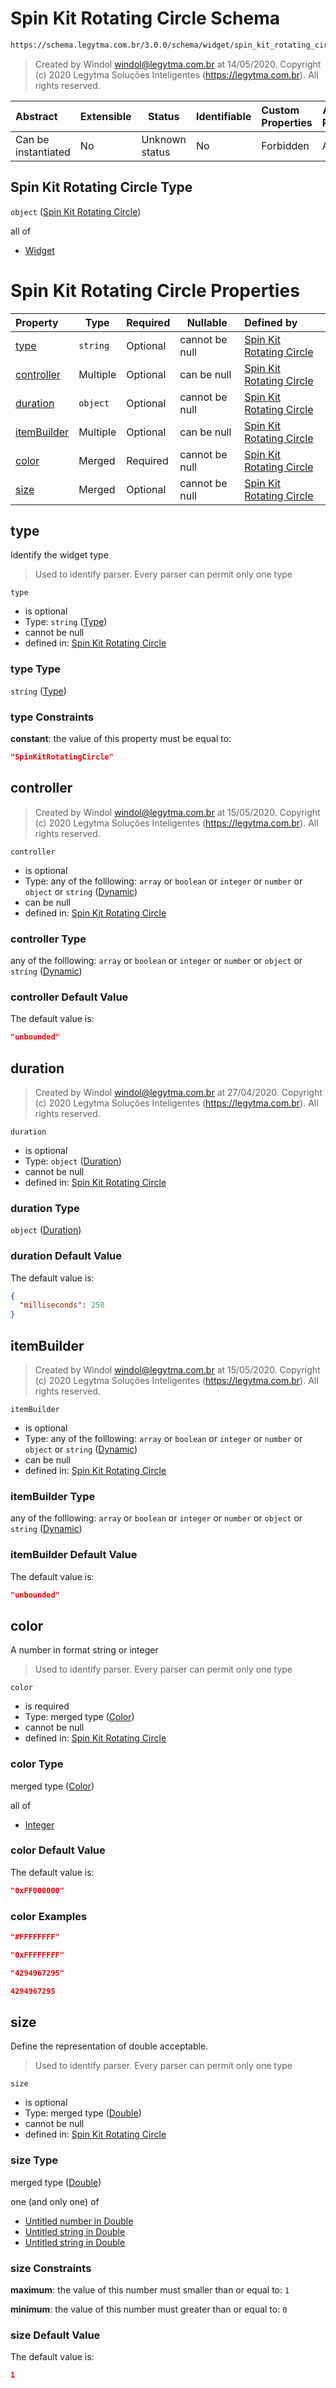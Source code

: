 # Spin Kit Rotating Circle Schema

```txt
https://schema.legytma.com.br/3.0.0/schema/widget/spin_kit_rotating_circle.schema.json
```




> Created by Windol [windol@legytma.com.br](mailto:windol@legytma.com.br) at 14/05/2020.
> Copyright (c) 2020 Legytma Soluções Inteligentes (<https://legytma.com.br>). All rights reserved.
>

| Abstract            | Extensible | Status         | Identifiable | Custom Properties | Additional Properties | Access Restrictions | Defined In                                                                                                           |
| :------------------ | ---------- | -------------- | ------------ | :---------------- | --------------------- | ------------------- | -------------------------------------------------------------------------------------------------------------------- |
| Can be instantiated | No         | Unknown status | No           | Forbidden         | Allowed               | none                | [spin_kit_rotating_circle.schema.json](../schema/widget/spin_kit_rotating_circle.schema.json) |

## Spin Kit Rotating Circle Type

`object` ([Spin Kit Rotating Circle](spin_kit_rotating_circle.md))

all of

-   [Widget](input_decoration-properties-widget-5.md)

# Spin Kit Rotating Circle Properties

| Property                    | Type     | Required | Nullable       | Defined by                                                                                                                                                            |
| :-------------------------- | -------- | -------- | -------------- | :-------------------------------------------------------------------------------------------------------------------------------------------------------------------- |
| [type](#type)               | `string` | Optional | cannot be null | [Spin Kit Rotating Circle](widget-definitions-type.md) |
| [controller](#controller)   | Multiple | Optional | can be null    | [Spin Kit Rotating Circle](bottom_app_bar_theme-properties-dynamic.md)   |
| [duration](#duration)       | `object` | Optional | cannot be null | [Spin Kit Rotating Circle](tooltip_theme_data-properties-duration.md)     |
| [itemBuilder](#itemBuilder) | Multiple | Optional | can be null    | [Spin Kit Rotating Circle](bottom_app_bar_theme-properties-dynamic.md)  |
| [color](#color)             | Merged   | Required | cannot be null | [Spin Kit Rotating Circle](app_bar_theme-properties-color.md)                   |
| [size](#size)               | Merged   | Optional | cannot be null | [Spin Kit Rotating Circle](app_bar_theme-properties-double.md)                  |

## type

Identify the widget type


> Used to identify parser. Every parser can permit only one type
>

`type`

-   is optional
-   Type: `string` ([Type](widget-definitions-type.md))
-   cannot be null
-   defined in: [Spin Kit Rotating Circle](widget-definitions-type.md)

### type Type

`string` ([Type](widget-definitions-type.md))

### type Constraints

**constant**: the value of this property must be equal to:

```json
"SpinKitRotatingCircle"
```

## controller




> Created by Windol [windol@legytma.com.br](mailto:windol@legytma.com.br) at 15/05/2020.
> Copyright (c) 2020 Legytma Soluções Inteligentes (<https://legytma.com.br>). All rights reserved.
>

`controller`

-   is optional
-   Type: any of the folllowing: `array` or `boolean` or `integer` or `number` or `object` or `string` ([Dynamic](bottom_app_bar_theme-properties-dynamic.md))
-   can be null
-   defined in: [Spin Kit Rotating Circle](bottom_app_bar_theme-properties-dynamic.md)

### controller Type

any of the folllowing: `array` or `boolean` or `integer` or `number` or `object` or `string` ([Dynamic](bottom_app_bar_theme-properties-dynamic.md))

### controller Default Value

The default value is:

```json
"unbounded"
```

## duration




> Created by Windol [windol@legytma.com.br](mailto:windol@legytma.com.br) at 27/04/2020.
> Copyright (c) 2020 Legytma Soluções Inteligentes (<https://legytma.com.br>). All rights reserved.
>

`duration`

-   is optional
-   Type: `object` ([Duration](tooltip_theme_data-properties-duration.md))
-   cannot be null
-   defined in: [Spin Kit Rotating Circle](tooltip_theme_data-properties-duration.md)

### duration Type

`object` ([Duration](tooltip_theme_data-properties-duration.md))

### duration Default Value

The default value is:

```json
{
  "milliseconds": 250
}
```

## itemBuilder




> Created by Windol [windol@legytma.com.br](mailto:windol@legytma.com.br) at 15/05/2020.
> Copyright (c) 2020 Legytma Soluções Inteligentes (<https://legytma.com.br>). All rights reserved.
>

`itemBuilder`

-   is optional
-   Type: any of the folllowing: `array` or `boolean` or `integer` or `number` or `object` or `string` ([Dynamic](bottom_app_bar_theme-properties-dynamic.md))
-   can be null
-   defined in: [Spin Kit Rotating Circle](bottom_app_bar_theme-properties-dynamic.md)

### itemBuilder Type

any of the folllowing: `array` or `boolean` or `integer` or `number` or `object` or `string` ([Dynamic](bottom_app_bar_theme-properties-dynamic.md))

### itemBuilder Default Value

The default value is:

```json
"unbounded"
```

## color

A number in format string or integer


> Used to identify parser. Every parser can permit only one type
>

`color`

-   is required
-   Type: merged type ([Color](app_bar_theme-properties-color.md))
-   cannot be null
-   defined in: [Spin Kit Rotating Circle](app_bar_theme-properties-color.md)

### color Type

merged type ([Color](app_bar_theme-properties-color.md))

all of

-   [Integer](color-allof-integer.md)

### color Default Value

The default value is:

```json
"0xFF000000"
```

### color Examples

```json
"#FFFFFFFF"
```

```json
"0xFFFFFFFF"
```

```json
"4294967295"
```

```json
4294967295
```

## size

Define the representation of double acceptable.


> Used to identify parser. Every parser can permit only one type
>

`size`

-   is optional
-   Type: merged type ([Double](app_bar_theme-properties-double.md))
-   cannot be null
-   defined in: [Spin Kit Rotating Circle](app_bar_theme-properties-double.md)

### size Type

merged type ([Double](app_bar_theme-properties-double.md))

one (and only one) of

-   [Untitled number in Double](double-definitions-doublenumber.md)
-   [Untitled string in Double](double-definitions-doublestring.md)
-   [Untitled string in Double](double-definitions-doubleenum.md)

### size Constraints

**maximum**: the value of this number must smaller than or equal to: `1`

**minimum**: the value of this number must greater than or equal to: `0`

### size Default Value

The default value is:

```json
1
```
